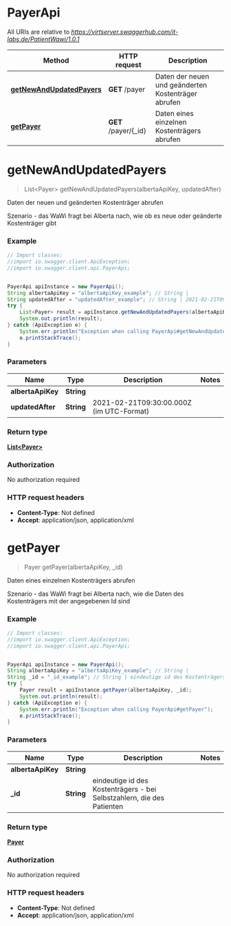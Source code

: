 # PayerApi

All URIs are relative to *https://virtserver.swaggerhub.com/it-labs.de/PatientWawi/1.0.1*

Method | HTTP request | Description
------------- | ------------- | -------------
[**getNewAndUpdatedPayers**](PayerApi.md#getNewAndUpdatedPayers) | **GET** /payer | Daten der neuen und geänderten Kostenträger abrufen
[**getPayer**](PayerApi.md#getPayer) | **GET** /payer/{_id} | Daten eines einzelnen Kostenträgers abrufen

<a name="getNewAndUpdatedPayers"></a>
# **getNewAndUpdatedPayers**
> List&lt;Payer&gt; getNewAndUpdatedPayers(albertaApiKey, updatedAfter)

Daten der neuen und geänderten Kostenträger abrufen

Szenario - das WaWi fragt bei Alberta nach, wie ob es neue oder geänderte Kostenträger gibt

### Example
```java
// Import classes:
//import io.swagger.client.ApiException;
//import io.swagger.client.api.PayerApi;


PayerApi apiInstance = new PayerApi();
String albertaApiKey = "albertaApiKey_example"; // String | 
String updatedAfter = "updatedAfter_example"; // String | 2021-02-21T09:30:00.000Z (im UTC-Format)
try {
    List<Payer> result = apiInstance.getNewAndUpdatedPayers(albertaApiKey, updatedAfter);
    System.out.println(result);
} catch (ApiException e) {
    System.err.println("Exception when calling PayerApi#getNewAndUpdatedPayers");
    e.printStackTrace();
}
```

### Parameters

Name | Type | Description  | Notes
------------- | ------------- | ------------- | -------------
 **albertaApiKey** | **String**|  |
 **updatedAfter** | **String**| 2021-02-21T09:30:00.000Z (im UTC-Format) |

### Return type

[**List&lt;Payer&gt;**](Payer.md)

### Authorization

No authorization required

### HTTP request headers

 - **Content-Type**: Not defined
 - **Accept**: application/json, application/xml

<a name="getPayer"></a>
# **getPayer**
> Payer getPayer(albertaApiKey, _id)

Daten eines einzelnen Kostenträgers abrufen

Szenario - das WaWi fragt bei Alberta nach, wie die Daten des Kostenträgers mit der angegebenen Id sind

### Example
```java
// Import classes:
//import io.swagger.client.ApiException;
//import io.swagger.client.api.PayerApi;


PayerApi apiInstance = new PayerApi();
String albertaApiKey = "albertaApiKey_example"; // String | 
String _id = "_id_example"; // String | eindeutige id des Kostenträgers - bei Selbstzahlern, die des Patienten
try {
    Payer result = apiInstance.getPayer(albertaApiKey, _id);
    System.out.println(result);
} catch (ApiException e) {
    System.err.println("Exception when calling PayerApi#getPayer");
    e.printStackTrace();
}
```

### Parameters

Name | Type | Description  | Notes
------------- | ------------- | ------------- | -------------
 **albertaApiKey** | **String**|  |
 **_id** | **String**| eindeutige id des Kostenträgers - bei Selbstzahlern, die des Patienten |

### Return type

[**Payer**](Payer.md)

### Authorization

No authorization required

### HTTP request headers

 - **Content-Type**: Not defined
 - **Accept**: application/json, application/xml

